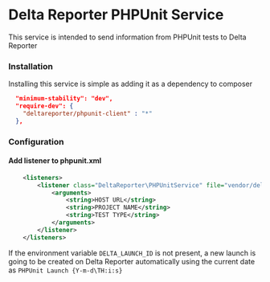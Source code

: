 # Delta Reporter PHPUnit Service #

This service is intended to send information from PHPUnit tests to Delta Reporter

### Installation ###

Installing this service is simple as adding it as a dependency to composer


```json
  "minimum-stability": "dev",
  "require-dev": {
    "deltareporter/phpunit-client" : "*"
  },
```

### Configuration ###
#### Add listener to phpunit.xml ####


```xml
    <listeners>
        <listener class="DeltaReporter\PHPUnitService" file="vendor/deltareporter/phpunit-client/src/PHPUnitService.php">
            <arguments>
                <string>HOST URL</string>
                <string>PROJECT NAME</string>
                <string>TEST TYPE</string>
            </arguments>
        </listener>
    </listeners>
```

If the environment variable `DELTA_LAUNCH_ID` is not present, a new launch is going to be created on Delta Reporter automatically using the current date as `PHPUnit Launch {Y-m-d\TH:i:s}`
